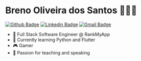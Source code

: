 # Breno Oliveira dos Santos 🧑🏼‍💻

[![Github Badge](https://img.shields.io/badge/-Github-000?style=flat-square&logo=Github&logoColor=white&link=https://github.com/lucasgdb)](https://github.com/brenoos)
[![Linkedin Badge](https://img.shields.io/badge/-LinkedIn-blue?style=flat-square&logo=Linkedin&logoColor=white&link=https://www.linkedin.com/in/rebeccamanzi/)](https://www.linkedin.com/in/brenoos/)
[![Gmail Badge](https://img.shields.io/badge/-Gmail-c14438?style=flat-square&logo=Gmail&logoColor=white&link=mailto:breno.oliver07@gmail.com)](mailto:breno.oliver07@gmail.com)

 - 💙   Full Stack Software Engineer @ RankMyApp
 - 🌱   Currently learning Python and Flutter
 - 🎮   Gamer
 - 💬   Passion for teaching and speaking
